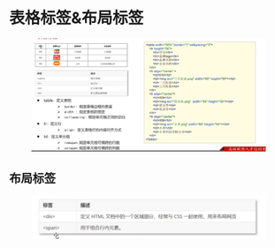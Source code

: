 # 表格标签&布局标签

<figure><img src="../.gitbook/assets/image (17).png" alt=""><figcaption></figcaption></figure>

## 布局标签

<figure><img src="../.gitbook/assets/image (3) (1) (3).png" alt=""><figcaption></figcaption></figure>
